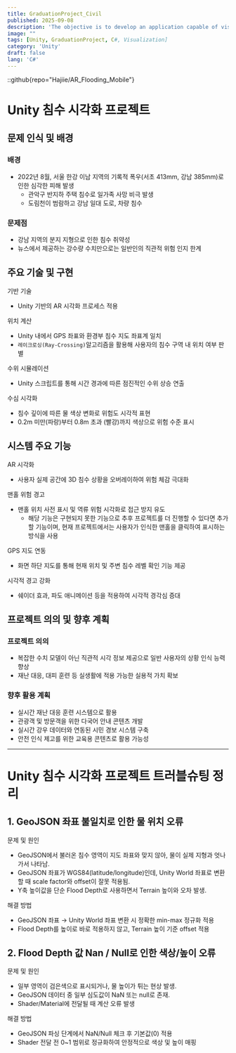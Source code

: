 ```yaml
---
title: GraduationProject_Civil
published: 2025-09-08
description: 'The objective is to develop an application capable of visualising flood situations in augmented reality (AR) within the physical space of urban areas where flood and inundation risks exist.'
image: ""
tags: [Unity, GraduationProject, C#, Visualization]
category: 'Unity'
draft: false 
lang: 'C#'
---
```

::github{repo="Hajiie/AR_Flooding_Mobile"}

# Unity 침수 시각화 프로젝트

## 문제 인식 및 배경

### 배경

- 2022년 8월, 서울 한강 이남 지역의 기록적 폭우(서초 413mm, 강남 385mm)로 인한 심각한 피해 발생
    - 관악구 반지하 주택 침수로 일가족 사망 비극 발생
    - 도림천이 범람하고 강남 일대 도로, 차량 침수

### 문제점
- 강남 지역의 분지 지형으로 인한 침수 취약성
- 뉴스에서 제공하는 강수량 수치만으로는 일반인의 직관적 위험 인지 한계

## 주요 기술 및 구현
기반 기술
- Unity 기반의 AR 시각화 프로세스 적용

위치 계산
- Unity 내에서 GPS 좌표와 환경부 침수 지도 좌표계 일치
- `레이크로싱(Ray-Crossing)`알고리즘을 활용해 사용자의 침수 구역 내 위치 여부 판별

수위 시뮬레이션
- Unity 스크립트를 통해 시간 경과에 따른 점진적인 수위 상승 연출

수심 시각화
- 침수 깊이에 따른 물 색상 변화로 위험도 시각적 표현
- 0.2m 미만(파랑)부터 0.8m 초과 (빨강)까지 색상으로 위험 수준 표시

## 시스템 주요 기능
AR 시각화
- 사용자 실제 공간에 3D 침수 상황을 오버레이하여 위험 체감 극대화

맨홀 위험 경고
- 맨홀 위치 사전 표시 및 역류 위험 시각화로 접근 방지 유도
  - 해당 기능은 구현되지 못한 기능으로 추후 프로젝트를 더 진행할 수 있다면 추가할 기능이며, 현재 프로젝트에서는 사용자가 인식한 맨홀을 클릭하여 표시하는 방식을 사용

GPS 지도 연동
- 화면 하단 지도를 통해 현재 위치 및 주변 침수 레벨 확인 기능 제공

시각적 경고 강화
- 쉐이더 효과, 파도 애니메이션 등을 적용하여 시각적 경각심 증대

## 프로젝트 의의 및 향후 계획

### 프로젝트 의의
- 복잡한 수치 모델이 아닌 직관적 시각 정보 제공으로 일반 사용자의 상황 인식 능력 향상
- 재난 대응, 대피 훈련 등 실생활에 적용 가능한 실용적 가치 확보

### 향후 활용 계획
- 실시간 재난 대응 훈련 시스템으로 활용
- 관광객 및 방문객을 위한 다국어 안내 콘텐츠 개발
- 실시간 강우 데이터와 연동된 시민 경보 시스템 구축
- 안전 인식 제고를 위한 교육용 콘텐츠로 활용 가능성

---

# Unity 침수 시각화 프로젝트 트러블슈팅 정리

## 1. GeoJSON 좌표 불일치로 인한 물 위치 오류

문제 및 원인
- GeoJSON에서 불러온 침수 영역이 지도 좌표와 맞지 않아, 물이 실제 지형과 엇나가서 나타남.
- GeoJSON 좌표가 WGS84(latitude/longitude)인데, Unity World 좌표로 변환할 때 scale factor와 offset이 잘못 적용됨.
- Y축 높이값을 단순 Flood Depth로 사용하면서 Terrain 높이와 오차 발생.

해결 방법
- GeoJSON 좌표 → Unity World 좌표 변환 시 정확한 min-max 정규화 적용
- Flood Depth를 높이로 바로 적용하지 않고, Terrain 높이 기준 offset 적용

## 2. Flood Depth 값 Nan / Null로 인한 색상/높이 오류

문제 및 원인
- 일부 영역이 검은색으로 표시되거나, 물 높이가 튀는 현상 발생.
- GeoJSON 데이터 중 일부 심도값이 NaN 또는 null로 존재.
- Shader/Material에 전달될 때 계산 오류 발생

해결 방법
- GeoJSON 파싱 단계에서 NaN/Null 체크 후 기본값(0) 적용
- Shader 전달 전 0~1 범위로 정규화하여 안정적으로 색상 및 높이 매핑

